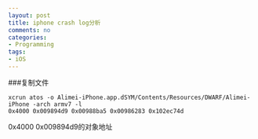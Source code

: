 ```yaml
---
layout: post
title: iphone crash log分析
comments: no
categories:
- Programming
tags:
- iOS
---
```


###复制文件

```
xcrun atos -o Alimei-iPhone.app.dSYM/Contents/Resources/DWARF/Alimei-iPhone -arch armv7 -l 
0x4000 0x009894d9 0x00988ba5 0x00986283 0x102ec74d

```

0x4000 0x009894d9的对象地址
